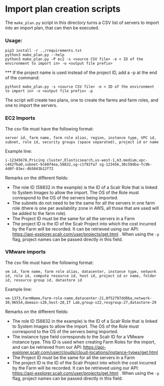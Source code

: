 # Import plan creation scripts

The `make_plan.py` script in this directory turns a CSV list of servers to import into an import plan, that can then be executed.

### Usage:

```
pip3 install -r ../requirements.txt
python3 make_plan.py --help
python3 make_plan.py -P ec2 -s <source CSV file> -e < ID of the environment to import in> -o <output file prefix>
```

*** If the project name is used instead of the project ID, add a -p at the end of the command:
```
python3 make_plan.py -s <source CSV file> -e < ID of the environment to import in> -o <output file prefix> -p
```

The script will create two plans, one to create the farms and farm roles, and one to import the servers.


### EC2 Imports

The csv file must have the following format:
```
server id, farm name, farm role alias, region, instance type, VPC id, subnet, role id, security groups (space separated), project id or name
```
Example line:
```
i-12345678,Pricing cluster,Elasticsearch,us-west-1,m3.medium,vpc-c442fba0,subnet-9c60f4ea,58832,sg-c1f92fa7 sg-123456,30c59dba-fc9b-4d0f-83ec-4b5043b12f72
```

Remarks on the different fields:
 - The role ID (58832 in the example) is the ID of a Scalr Role that is linked to System Images to allow the import. The OS of the Role must correspond to the OS of the servers being imported.
 - The subnets do not need to be the same for all the servers in one farm role (there is one per availability zone in AWS, all those that are used will be added to the farm role).
 - The Project ID must be the same for all the servers in a Farm
 - The project ID is the ID of the Scalr Project into which the cost incurred by the Farm will be recorded. It can be retrieved using our API: https://api-explorer.scalr.com/user/projects/get.html . When using the `-p` flag, project names can be passed directly in this field.

### VMware imports
The csv file must have the following format:
```
vm id, farm name, farm role alias, datacenter, instance type, network id, role id, compute resource id, host id, project id or name, folder id, resource group id, datastore id
```
Example line:
```
vm-1373,FarmName,Farm-role-name,datacenter-21,0f52797dd8ba,network-30,96554,domain-s26,host-28,IT Lab,group-v22,resgroup-27,datastore-29
```

Remarks on the different fields:
 - The role ID (58832 in the example) is the ID of a Scalr Role that is linked to System Images to allow the import. The OS of the Role must correspond to the OS of the servers being imported.
 - The instance type field corresponds to the Scalr ID for a VMware instance type. This ID is used when creating Farm Roles for the import, and can be retrieved from our API: https://api-explorer.scalr.com/user/clouds/cloud-locations/instance-types/get.html
 - The Project ID must be the same for all the servers in a Farm
 - The project ID is the ID of the Scalr Project into which the cost incurred by the Farm will be recorded. It can be retrieved using our API: https://api-explorer.scalr.com/user/projects/get.html . When using the `-p` flag, project names can be passed directly in this field.

